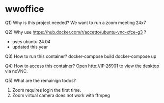 # wwoffice

Q1) Why is this project needed?
We want to run a zoom meeting 24x7

Q2) Why use https://hub.docker.com/r/accetto/ubuntu-vnc-xfce-g3 ?
 - uses ubuntu 24.04
 - updated this year

Q3) How to run this container?
docker-compose build
docker-compose up

Q4) How to access this container?
Open http://IP:26901 to view the desktop via noVNC.

Q5) What are the remainign todos?
1. Zoom requires login the first time.
2. Zoom virtual camera does not work with ffmpeg